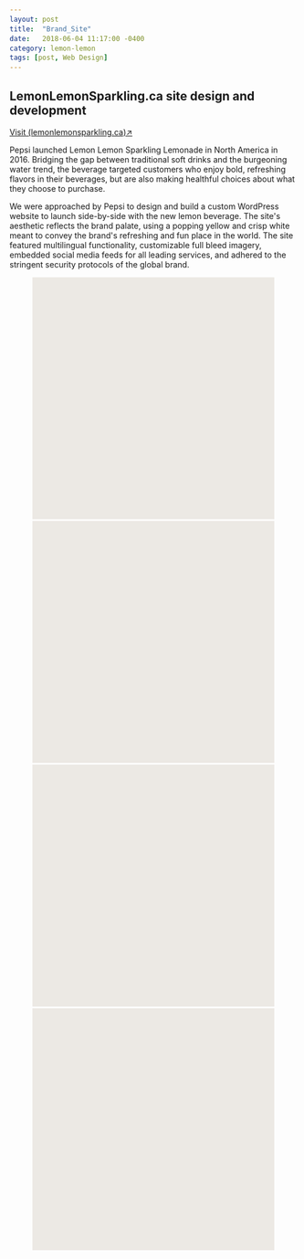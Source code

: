 ```yaml
---
layout: post
title:  "Brand_Site"
date:   2018-06-04 11:17:00 -0400
category: lemon-lemon
tags: [post, Web Design]
---
```

<div class="post-info">
  <div class="headline">
    <h2>LemonLemonSparkling.ca site design and development</h2>
    <a href="http://www.lemonlemonsparkling.ca/"><span>Visit (lemonlemonsparkling.ca)↗</span></a>
  </div>
  <div class="post-intro">
    <p>Pepsi launched Lemon Lemon Sparkling Lemonade in North America in 2016. Bridging the gap between traditional soft drinks and the burgeoning water trend, the beverage targeted customers who enjoy bold, refreshing flavors in their beverages, but are also making healthful choices about what they choose to purchase.</p>
    <p>We were approached by Pepsi to design and build a custom WordPress website to launch side-by-side with the new lemon beverage. The site's aesthetic reflects the brand palate, using a popping yellow and crisp white meant to convey the brand's refreshing and fun place in the world. The site featured multilingual functionality, customizable full bleed imagery, embedded social media feeds for all leading services, and adhered to the stringent security protocols of the global brand.</p>
  </div>
</div>
<figure class="img-grid">
  <img class="lazy full" src="/assets/media/lemon-lemon/site_placeholder.svg" data-src="/assets/media/lemon-lemon/site_desktop-1.jpg">
  <img class="lazy full" src="/assets/media/lemon-lemon/site_placeholder.svg" data-src="/assets/media/lemon-lemon/site_desktop-2.jpg">
  <img class="lazy full" src="/assets/media/lemon-lemon/site_placeholder.svg" data-src="/assets/media/lemon-lemon/site_desktop-3.jpg">
  <img class="lazy full" src="/assets/media/lemon-lemon/site_placeholder.svg" data-src="/assets/media/lemon-lemon/site_mobile-1.jpg">
</figure>
